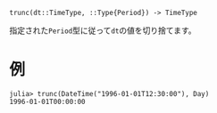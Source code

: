 ```
trunc(dt::TimeType, ::Type{Period}) -> TimeType
```

指定された`Period`型に従って`dt`の値を切り捨てます。

# 例

```jldoctest
julia> trunc(DateTime("1996-01-01T12:30:00"), Day)
1996-01-01T00:00:00
```

